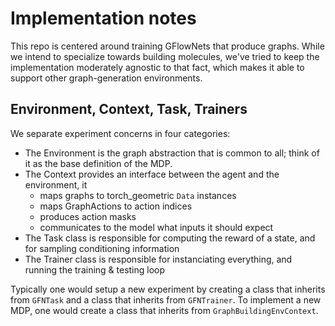 # Implementation notes

This repo is centered around training GFlowNets that produce graphs. While we intend to specialize towards building molecules, we've tried to keep the implementation moderately agnostic to that fact, which makes it able to support other graph-generation environments.

## Environment, Context, Task, Trainers

We separate experiment concerns in four categories:
- The Environment is the graph abstraction that is common to all; think of it as the base definition of the MDP.
- The Context provides an interface between the agent and the environment, it 
    - maps graphs to torch_geometric `Data` 
  instances
    - maps GraphActions to action indices
    - produces action masks
    - communicates to the model what inputs it should expect
- The Task class is responsible for computing the reward of a state, and for sampling conditioning information 
- The Trainer class is responsible for instanciating everything, and running the training & testing loop

Typically one would setup a new experiment by creating a class that inherits from `GFNTask` and a class that inherits from `GFNTrainer`. To implement a new MDP, one would create a class that inherits from `GraphBuildingEnvContext`. 
